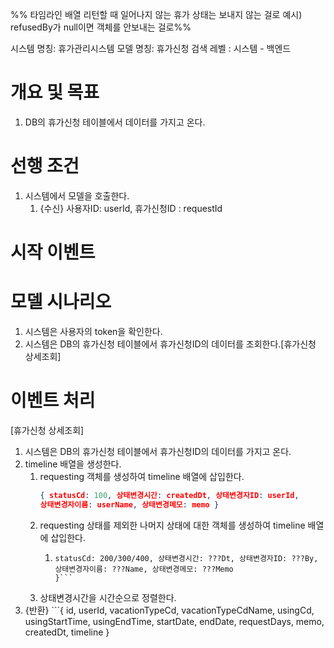 %% 타임라인 배열 리턴할 때 일어나지 않는 휴가 상태는 보내지 않는 걸로 
예시) refusedBy가 null이면 객체를 안보내는 걸로%%

시스템 명칭: 휴가관리시스템
모델 명칭: 휴가신청 검색
레벨 : 시스템 - 백엔드

# 개요 및 목표
1. DB의 휴가신청 테이블에서 데이터를 가지고 온다.

# 선행 조건
1. 시스템에서 모델을 호출한다.
	1. {수신} 사용자ID: userId, 휴가신청ID : requestId

# 시작 이벤트


# 모델 시나리오
1. 시스템은 사용자의 token을 확인한다.
2. 시스템은 DB의 휴가신청 테이블에서 휴가신청ID의 데이터를 조회한다.[휴가신청 상세조회]

# 이벤트 처리
[휴가신청 상세조회]
1. 시스템은 DB의 휴가신청 테이블에서 휴가신청ID의 데이터를 가지고 온다.
2. timeline 배열을 생성한다.
	1. requesting 객체를 생성하여 timeline 배열에 삽입한다.
	   ``` json 
	   { statusCd: 100, 상태변경시간: createdDt, 상태변경자ID: userId, 
	   상태변경자이름: userName, 상태변경메모: memo }
	   ```
	2. requesting 상태를 제외한 나머지 상태에 대한 객체를 생성하여 timeline 배열에 삽입한다.
		1. ```{ 
		   statusCd: 200/300/400, 상태변경시간: ???Dt, 상태변경자ID: ???By, 
		   상태변경자이름: ???Name, 상태변경메모: ???Memo
		   }```
	3. 상태변경시간을 시간순으로 정렬한다.
4. {반환}
	   ```{
	  	   id, userId, vacationTypeCd, vacationTypeCdName, usingCd, usingStartTime, usingEndTime, startDate, endDate, requestDays, memo, createdDt,
	  	   timeline
	   }